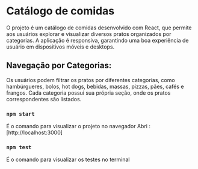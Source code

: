 # Catálogo de comidas

O projeto é um catálogo de comidas desenvolvido com React, que permite aos usuários explorar e visualizar diversos pratos organizados por categorias. A aplicação é responsiva, garantindo uma boa experiência de usuário em dispositivos móveis e desktops.

## Navegação por Categorias:

Os usuários podem filtrar os pratos por diferentes categorias, como hambúrgueres, bolos, hot dogs, bebidas, massas, pizzas, pães, cafés e frangos.
Cada categoria possui sua própria seção, onde os pratos correspondentes são listados.

### `npm start`

É o comando para visualizar o projeto no navegador
Abri :  [http://localhost:3000]


### `npm test`

É o comando para visualizar os testes no terminal


